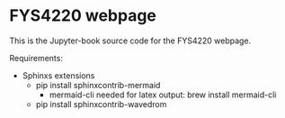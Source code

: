 # FYS4220 webpage

This is the Jupyter-book source code for the FYS4220 webpage.

Requirements:
- Sphinxs extensions
    - pip install sphinxcontrib-mermaid
        - mermaid-cli needed for latex output: brew install mermaid-cli
    - pip install sphinxcontrib-wavedrom





